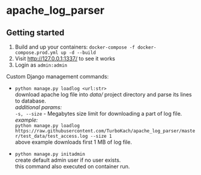 # apache_log_parser

## Getting started
1. Build and up your containers: `docker-compose -f docker-compose.prod.yml up -d --build`  
2. Visit http://127.0.0.1:1337/ to see it works  
3. Login as `admin:admin`


Custom Django management commands:
 - `python manage.py loadlog <url:str>`  
 download apache log file into *data/* project directory and parse its lines to database.  
 *additional params:*  
 `-s, --size` - Megabytes size limit for downloading a part of log file.  
 *example:*  
 `python manage.py loadlog https://raw.githubusercontent.com/TurboKach/apache_log_parser/master/test_data/test_access.log --size 1`  
 above example downloads first 1 MB of log file.
 
 - `python manage.py initadmin`  
 create default admin user if no user exists.  
 this command also executed on container run.
